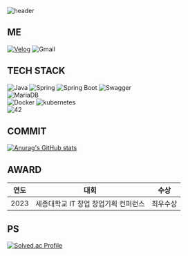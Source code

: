![header](https://capsule-render.vercel.app/api?type=Waving&height=200&color=gradient&text=JeongRae)


## ME
[![Velog](https://img.shields.io/badge/jrjr519-20C997?style=for-the-badge&logo=velog&logoColor=white)](https://velog.io/@jrjr519/series)
![Gmail](https://img.shields.io/badge/kkwjdfo-EA4335?style=for-the-badge&logo=gmail&logoColor=white)

## TECH STACK

![Java](https://img.shields.io/badge/Java-007396.svg?&style=for-the-badge&logo=Java&logoColor=white)
![Spring](https://img.shields.io/badge/Spring-6DB33F?style=for-the-badge&logo=spring&logoColor=white)
![Spring Boot](https://img.shields.io/badge/SpringBoot-6DB33F?style=for-the-badge&logo=springboot&logoColor=white)
![Swagger](https://img.shields.io/badge/Swagger-85EA2D?style=for-the-badge&logo=swagger&logoColor=black)   
![MariaDB](https://img.shields.io/badge/MariaDB-1F305F?style=for-the-badge&logo=mariadbfoundation&logoColor=white)   
![Docker](https://img.shields.io/badge/Docker-2496ED?style=for-the-badge&logo=docker&logoColor=white)
![kubernetes](https://img.shields.io/badge/kubernetes-326CE5?style=for-the-badge&logo=kubernetes&logoColor=white)   
![42](https://img.shields.io/badge/42Seoul-000000?style=for-the-badge&logo=42&logoColor=white)

## COMMIT

[![Anurag's GitHub stats](https://github-readme-stats.vercel.app/api?username=Jeong-Rae)](https://github.com/anuraghazra/github-readme-stats)

## AWARD
| 연도 | 대회 | 수상 |
| :--: | :--: | :--: |
| 2023 | 세종대학교 IT 창업 창업기획 컨퍼런스 | 최우수상 |

## PS

[![Solved.ac Profile](http://mazassumnida.wtf/api/v2/generate_badge?boj=kkwjdfo)](https://solved.ac/kkwjdfo/)
